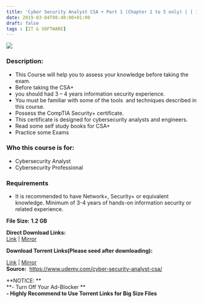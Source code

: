 ```yaml
---
title: 'Cyber Security Analyst CSA + Part 1 (Chapter 1 to 5 only) | [ 19.99$ Course For Free ]'
date: 2019-03-04T08:48:00+01:00
draft: false
tags : [IT & SOFTWARE]
---
```


  

[![](https://2.bp.blogspot.com/-UlGZabf0QJw/XHzXZf1L7KI/AAAAAAAAA9E/1_a4W9eUEmMX-PtKEOSOJLbhKey_uoTqQCLcBGAs/s640/Cyber-Security-Analyst-CSA-Part-1-Chapter-1-to-5-only.jpg)](https://2.bp.blogspot.com/-UlGZabf0QJw/XHzXZf1L7KI/AAAAAAAAA9E/1_a4W9eUEmMX-PtKEOSOJLbhKey_uoTqQCLcBGAs/s1600/Cyber-Security-Analyst-CSA-Part-1-Chapter-1-to-5-only.jpg)

### Description:

*   This Course will help you to assess your knowledge before taking the exam.
*   Before taking the CSA+
*   you should had 3 – 4 years information security experience.
*   You must be familiar with some of the tools  and techniques described in this course.
*   Possess the CompTIA Security+ certificate.
*   This certificate is designed for cybersecurity analysts and engineers.
*   Read some self study books for CSA+
*   Practice some Exams

### Who this course is for:

*   Cybersecurity Analyst
*   Cybersecurity Professional

### Requirements

*   It is recommended to have Network+, Security+ or equivalent knowledge. Minimum of 3-4 years of hands-on information security or related experience.

**File Size:** **1.2 GB**  

**Direct Download Links:**  
[Link](https://arthikgyan.com/CyberSecuritylink1) | [Mirror](https://arthikgyan.com/CyberSecuritylink2)  

**Download Torrent Links(Please seed after downloading):**

[Link](https://arthikgyan.com/CyberSecuritytorrent1) | [Mirror](https://arthikgyan.com/CyberSecuritytorrent2)  
**Source:**  https://www.udemy.com/cyber-security-analyst-csa/

**NOTICE: **  
**\- Turn Off Your Ad-Blocker **  
**\- Highly Recommend to Use Torrent Links for Big Size Files**
